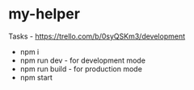 # my-helper

Tasks - https://trello.com/b/0syQSKm3/development


- npm i
- npm run dev - for development mode
- npm run build - for production mode
- npm start
